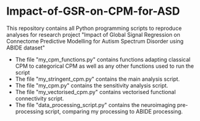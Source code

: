 # Impact-of-GSR-on-CPM-for-ASD
This repository contains all Python programming scripts to reproduce analyses for research project "Impact of Global Signal Regression on Connectome Predictive Modelling for Autism Spectrum Disorder using ABIDE dataset"

- The file "my_cpm_functions.py" contains functions adapting classical CPM to categorical CPM as well as any other functions used to run the script
- The file "my_stringent_cpm.py" contains the main analysis script.
- The file "my_cpm.py" contains the sensitivity analysis script.
- The file "my_vectorised_cpm.py" contains vectorised functional connectivity script.
- The file "data_processing_script.py" contains the neuroimaging pre-processing script, comparing my processing to ABIDE processing.
